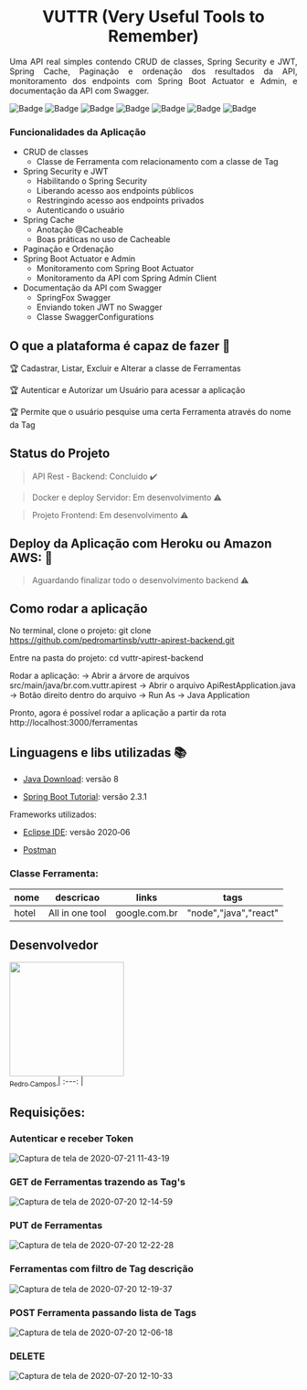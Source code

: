 <h1 align="center"> VUTTR (Very Useful Tools to Remember) </h1>
<p align="justify"> Uma API real simples contendo  CRUD de classes, Spring Security e JWT, Spring Cache, Paginação e ordenação dos resultados da API, monitoramento dos endpoints com Spring Boot Actuator e Admin, e documentação da API com Swagger. </p>

![Badge](https://img.shields.io/static/v1?label=java&message=language&color=red&style=for-the-badge&logo=JAVA)
![Badge](https://img.shields.io/static/v1?label=spring+boot&message=framework&color=green&style=for-the-badge&logo=SPRING)
![Badge](https://img.shields.io/static/v1?label=postman&message=testing+apis&color=orange&style=for-the-badge&logo=POSTMAN)
![Badge](https://img.shields.io/static/v1?label=postgresql&message=data+base&color=blue&style=for-the-badge&logo=PostgreSQL)
![Badge](https://img.shields.io/static/v1?label=h2+console&message=data+base&color=green&style=for-the-badge&logo=H2)
![Badge](https://img.shields.io/static/v1?label=swagger&message=api+documentation&color=green&style=for-the-badge&logo=SWAGGER)
![Badge](https://img.shields.io/static/v1?label=jwt+token&message=spring+security&color=blue&style=for-the-badge&logo=JWT+TOKEN)

### Funcionalidades da Aplicação  

- CRUD de classes
    - Classe de Ferramenta com relacionamento com a classe de Tag
- Spring Security e JWT
    - Habilitando o Spring Security 
    - Liberando acesso aos endpoints públicos
    - Restringindo acesso aos endpoints privados
    - Autenticando o usuário
 - Spring Cache
    - Anotação @Cacheable
    - Boas práticas no uso de Cacheable
- Paginação e Ordenação
- Spring Boot Actuator e Admin
    - Monitoramento com Spring Boot Actuator
    - Monitoramento da API com Spring Admin Client
- Documentação da API com Swagger
    - SpringFox Swagger
    - Enviando token JWT no Swagger
    - Classe SwaggerConfigurations
    
## O que a plataforma é capaz de fazer :checkered_flag:

:trophy: Cadastrar, Listar, Excluir e Alterar a classe de Ferramentas 

:trophy: Autenticar e Autorizar um Usuário para acessar a aplicação 

:trophy: Permite que o usuário pesquise uma certa Ferramenta através do nome da Tag

## Status do Projeto

> API Rest - Backend: Concluido :heavy_check_mark:

> Docker e deploy Servidor: Em desenvolvimento :warning:

> Projeto Frontend: Em desenvolvimento :warning:

## Deploy da Aplicação com Heroku ou  Amazon AWS: :dash:

> Aguardando finalizar todo o desenvolvimento backend :warning:

## Como rodar a aplicação

No terminal, clone o projeto:
git clone https://github.com/pedromartinsb/vuttr-apirest-backend.git

Entre na pasta do projeto:
cd vuttr-apirest-backend

Rodar a aplicação:
-> Abrir a árvore de arquivos src/main/java/br.com.vuttr.apirest -> Abrir o arquivo ApiRestApplication.java -> Botão direito dentro do arquivo -> Run As -> Java Application

Pronto, agora é possível rodar a aplicação a partir da rota http://localhost:3000/ferramentas

## Linguagens e libs utilizadas :books:

- [Java Download](https://www.java.com/pt_BR/download/): versão 8

- [Spring Boot Tutorial](https://spring.io/guides/gs/spring-boot/): versão 2.3.1

Frameworks utilizados:

- [Eclipse IDE](https://www.eclipse.org/downloads/): versão 2020‑06

- [Postman](https://www.postman.com/)

### Classe Ferramenta: 
|nome|descricao|links|tags|
| -------- | -------- | -------- |-------- |
|hotel|All in one tool|google.com.br|"node","java","react"|


## Desenvolvedor
[<img src="https://avatars1.githubusercontent.com/u/33515329?s=60&v=" width=200 > <br> <sub> Pedro Campos </sub>](https://github.com/pedromartinsb)
| :---: |



## Requisições:

### Autenticar e receber Token

![Captura de tela de 2020-07-21 11-43-19](https://user-images.githubusercontent.com/33515329/88069116-72f50c00-cb47-11ea-832e-06dc383f2c1a.png)


###  GET de Ferramentas trazendo as Tag's

![Captura de tela de 2020-07-20 12-14-59](https://user-images.githubusercontent.com/33515329/87954451-c3eefc80-ca82-11ea-8da5-055b52357421.png)


###  PUT de Ferramentas

![Captura de tela de 2020-07-20 12-22-28](https://user-images.githubusercontent.com/33515329/87955144-b5edab80-ca83-11ea-9a64-a35a4b5f8a2b.png)


###  Ferramentas com filtro de Tag descrição

![Captura de tela de 2020-07-20 12-19-37](https://user-images.githubusercontent.com/33515329/87954853-4d9eca00-ca83-11ea-8f4d-342abbcb5314.png)


###  POST Ferramenta passando lista de Tags

![Captura de tela de 2020-07-20 12-06-18](https://user-images.githubusercontent.com/33515329/87953698-c1d86e00-ca81-11ea-949c-e29aa96d04a2.png)


###  DELETE

![Captura de tela de 2020-07-20 12-10-33](https://user-images.githubusercontent.com/33515329/87953931-12e86200-ca82-11ea-9e7b-63b1c891bc53.png)

